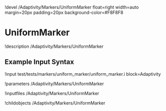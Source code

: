 !devel /Adaptivity/Markers/UniformMarker float=right width=auto margin=20px padding=20px background-color=#F8F8F8

# UniformMarker
!description /Adaptivity/Markers/UniformMarker

## Example Input Syntax
!input test/tests/markers/uniform_marker/uniform_marker.i block=Adaptivity

!parameters /Adaptivity/Markers/UniformMarker

!inputfiles /Adaptivity/Markers/UniformMarker

!childobjects /Adaptivity/Markers/UniformMarker
